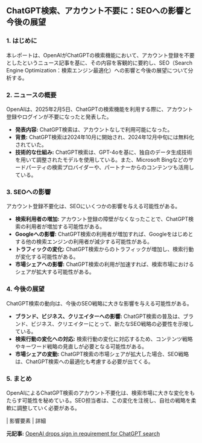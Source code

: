 ## ChatGPT検索、アカウント不要に：SEOへの影響と今後の展望

### 1. はじめに

本レポートは、OpenAIがChatGPTの検索機能において、アカウント登録を不要としたというニュース記事を基に、その内容を客観的に要約し、SEO（Search Engine Optimization：検索エンジン最適化）への影響と今後の展望について分析する。

### 2. ニュースの概要

OpenAIは、2025年2月5日、ChatGPTの検索機能を利用する際に、アカウント登録やログインが不要になったと発表した。

* **発表内容:** ChatGPT検索は、アカウントなしで利用可能になった。
* **背景:** ChatGPT検索は2024年10月に開始され、2024年12月中旬には無料化されていた。
* **技術的な仕組み:** ChatGPT検索は、GPT-4oを基に、独自のデータ生成技術を用いて調整されたモデルを使用している。また、Microsoft Bingなどのサードパーティの検索プロバイダーや、パートナーからのコンテンツも活用している。

### 3. SEOへの影響

アカウント登録不要化は、SEOにいくつかの影響を与える可能性がある。

* **検索利用者の増加:** アカウント登録の障壁がなくなったことで、ChatGPT検索の利用者が増加する可能性がある。
* **Googleへの影響:** ChatGPT検索の利用者が増加すれば、Googleをはじめとする他の検索エンジンの利用者が減少する可能性がある。
* **トラフィックの変化:** ChatGPT検索からのトラフィックが増加し、検索行動が変化する可能性がある。
* **市場シェアへの影響:** ChatGPT検索の利用が加速すれば、検索市場におけるシェアが拡大する可能性がある。

### 4. 今後の展望

ChatGPT検索の動向は、今後のSEO戦略に大きな影響を与える可能性がある。

* **ブランド、ビジネス、クリエイターへの影響:** ChatGPT検索の普及は、ブランド、ビジネス、クリエイターにとって、新たなSEO戦略の必要性を示唆している。
* **検索行動の変化への対応:** 検索行動の変化に対応するため、コンテンツ戦略やキーワード戦略の見直しが必要となる可能性がある。
* **市場シェアの変動:** ChatGPT検索の市場シェアが拡大した場合、SEO戦略は、ChatGPT検索への最適化も考慮する必要が出てくる。

### 5. まとめ

OpenAIによるChatGPT検索のアカウント不要化は、検索市場に大きな変化をもたらす可能性を秘めている。SEO担当者は、この変化を注視し、自社の戦略を柔軟に調整していく必要がある。

| 影響要素 | 詳細 

**元記事:** [OpenAI drops sign in requirement for ChatGPT search](https://searchengineland.com/openai-drops-sign-in-requirement-for-chatgpt-search-451638)